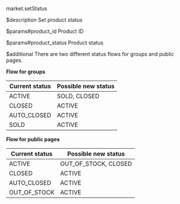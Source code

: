 market.setStatus

$description
Set product status

$params#product_id
Product ID

$params#product_status
Product status

$additional
There are two different status flows for groups and public pages.

**Flow for groups**

|Current status		|Possible new status|
|-----------|-------|
|ACTIVE	|SOLD, CLOSED		|
|CLOSED		|ACTIVE |
|AUTO_CLOSED		|ACTIVE		|
|SOLD		|ACTIVE		|

**Flow for public pages**

|Current status		|Possible new status|
|-----------|-------|
|ACTIVE	|OUT_OF_STOCK, CLOSED	|
|CLOSED		|ACTIVE |
|AUTO_CLOSED		|ACTIVE		|
|OUT_OF_STOCK		|ACTIVE		|